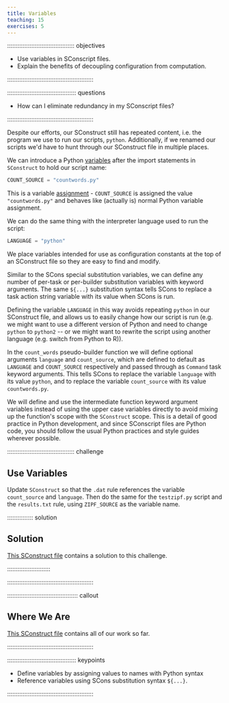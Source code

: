 ```yaml
---
title: Variables
teaching: 15
exercises: 5
---
```


::::::::::::::::::::::::::::::::::::::: objectives

- Use variables in SConscript files.
- Explain the benefits of decoupling configuration from computation.

::::::::::::::::::::::::::::::::::::::::::::::::::

:::::::::::::::::::::::::::::::::::::::: questions

- How can I eliminate redundancy in my SConscript files?

::::::::::::::::::::::::::::::::::::::::::::::::::

Despite our efforts, our SConstruct still has repeated content, i.e.  the program we use to run our
scripts, `python`. Additionally, if we renamed our scripts we'd have to hunt through our SConstruct
file in multiple places.

We can introduce a Python [variables](../learners/reference.md#variable) after the import statements
in `SConstruct` to hold our script name:

```python
COUNT_SOURCE = "countwords.py"
```

This is a variable [assignment](../learners/reference.md#assignment) -
`COUNT_SOURCE` is assigned the value `"countwords.py"` and behaves like (actually is) normal Python
variable assignment.

We can do the same thing with the interpreter language used to run the script:

```python
LANGUAGE = "python"
```

We place variables intended for use as configuration constants at the top of an SConstruct file so
they are easy to find and modify.

Similar to the SCons special substitution variables, we can define any number of per-task or
per-builder substitution variables with keyword arguments. The same `${...}` substitution syntax
tells SCons to replace a task action string variable with its value when SCons is run.

Defining the variable `LANGUAGE` in this way avoids repeating `python` in our
SConstruct file, and allows us to easily
change how our script is run (e.g. we might want to use a different
version of Python and need to change `python` to `python2` -- or we might want
to rewrite the script using another language (e.g. switch from Python to R)).

In the `count_words` pseudo-builder function we will define optional arguments `language` and
`count_source`, which are defined to default as `LANGUAGE` and `COUNT_SOURCE` respectively and passed
through as `Command` task keyword arguments. This tells SCons to replace the variable `language`
with its value `python`, and to replace the variable `count_source` with its value `countwords.py`.

We will define and use the intermediate function keyword argument variables instead of using the
upper case variables directly to avoid mixing up the function's scope with the `SConstruct` scope.
This is a detail of good practice in Python development, and since SConscript files are Python code,
you should follow the usual Python practices and style guides wherever possible.

:::::::::::::::::::::::::::::::::::::::  challenge

## Use Variables

Update `SConstruct` so that the `.dat` rule
references the variable `count_source` and `language`.
Then do the same for the `testzipf.py` script
and the `results.txt` rule,
using `ZIPF_SOURCE` as the variable name.

:::::::::::::::  solution

## Solution

[This SConstruct file](files/code/06-variables/SConstruct)
contains a solution to this challenge.



:::::::::::::::::::::::::

::::::::::::::::::::::::::::::::::::::::::::::::::

:::::::::::::::::::::::::::::::::::::::::  callout

## Where We Are

[This SConstruct file](files/code/06-variables/SConstruct)
contains all of our work so far.


::::::::::::::::::::::::::::::::::::::::::::::::::

:::::::::::::::::::::::::::::::::::::::: keypoints

- Define variables by assigning values to names with Python syntax
- Reference variables using SCons substitution syntax `${...}`.

::::::::::::::::::::::::::::::::::::::::::::::::::

